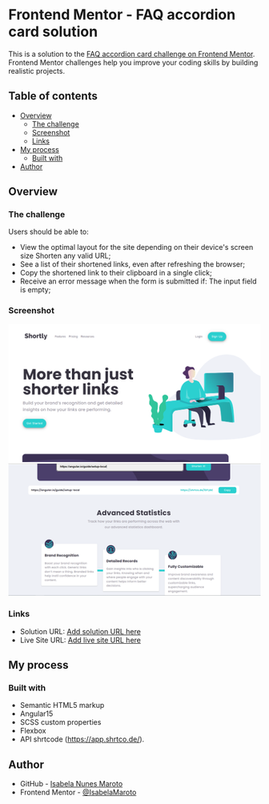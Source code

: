 # Frontend Mentor - FAQ accordion card solution

This is a solution to the [FAQ accordion card challenge on Frontend Mentor](https://www.frontendmentor.io/challenges/faq-accordion-card-XlyjD0Oam). Frontend Mentor challenges help you improve your coding skills by building realistic projects. 

## Table of contents

- [Overview](#overview)
  - [The challenge](#the-challenge)
  - [Screenshot](#screenshot)
  - [Links](#links)
- [My process](#my-process)
  - [Built with](#built-with)
- [Author](#author)

## Overview

### The challenge

Users should be able to:

- View the optimal layout for the site depending on their device's screen size
Shorten any valid URL;
- See a list of their shortened links, even after refreshing the browser;
- Copy the shortened link to their clipboard in a single click;
- Receive an error message when the form is submitted if: The input field is empty;
### Screenshot

![](./src/assets/images/print1.png)
![](./src/assets/images/print2.png)
### Links

- Solution URL: [Add solution URL here](https://your-solution-url.com)
- Live Site URL: [Add live site URL here](https://your-live-site-url.com)

## My process

### Built with

- Semantic HTML5 markup
- Angular15
- SCSS custom properties
- Flexbox
- API shrtcode (https://app.shrtco.de/).

## Author

- GitHub - [Isabela Nunes Maroto](https://github.com/IsabelaMaroto)
- Frontend Mentor - [@IsabelaMaroto](https://www.frontendmentor.io/profile/IsabelaMaroto)
